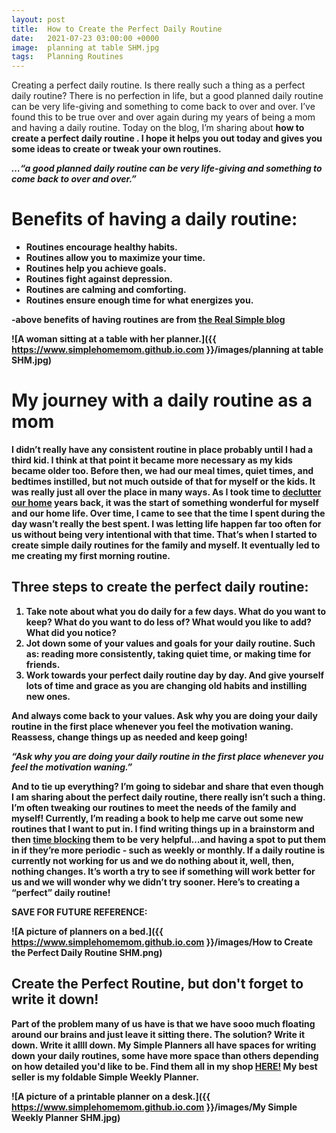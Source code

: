 ```yaml
---
layout: post
title:  How to Create the Perfect Daily Routine
date:   2021-07-23 03:00:00 +0000
image:  planning at table SHM.jpg
tags:   Planning Routines
---
```


Creating a perfect daily routine. Is there really such a thing as a perfect daily routine? There is no perfection in life, but a good planned daily routine can be very life-giving and something to come back to over and over. I’ve found this to be true over and over again during my years of being a mom and having a daily routine. Today on the blog, I’m sharing about <b> how to create a perfect daily routine <b>.  I hope it helps you out today and gives you some ideas to create or tweak your own routines. 

_…“a good planned daily routine can be very life-giving and something to come back to over and over.”_ 

# Benefits of having a daily routine:

* Routines encourage healthy habits.
* Routines allow you to maximize your time.
* Routines help you achieve goals.
* Routines fight against depression.
* Routines are calming and comforting.
* Routines ensure enough time for what energizes you.

-above benefits of having routines are from [the Real Simple blog](https://www.realsimple.com/work-life/life-strategies/benefits-of-routines)

![A woman sitting at a table with her planner.]({{ https://www.simplehomemom.github.io.com }}/images/planning at table SHM.jpg) 


# My journey with a daily routine as a mom

I didn’t really have any consistent routine in place probably until I had a third kid. I think at that point it became more necessary as my kids became older too. Before then, we had our meal times, quiet times, and bedtimes instilled, but not much outside of that for myself or the kids. It was really just all over the place in many ways. As I took time to [declutter our home](https://www.thespruce.com/decluttering-your-entire-home-2648002) years back, it was the start of something wonderful for myself and our home life. Over time, I came to see that the time I spent during the day wasn’t really the best spent. I was letting life happen far too often for us without being very intentional with that time. That’s when I started to create simple daily routines for the family and myself. It eventually led to me creating my first morning routine. 

## Three steps to create the perfect daily routine:

1. <b> Take note about what you do daily for a few days<b>. What do you want to keep? What do you want to do less of? What would you like to add? What did you notice?
2. <b> Jot down some of your values and goals for your daily routine.<b> Such as: reading more consistently, taking quiet time, or making time for friends.
3. <b> Work towards your perfect daily routine day by day.<b> And give yourself lots of time and grace as you are changing old habits and instilling new ones.

And always come back to your values. Ask why you are doing your daily routine in the first place whenever you feel the motivation waning. Reassess, change things up as needed and keep going! 

_“Ask why you are doing your daily routine in the first place whenever you feel the motivation waning.”_

And to tie up everything? I’m going to sidebar and share that even though I am sharing about the perfect daily routine, there really isn’t such a thing. I’m often tweaking our routines to meet the needs of the family and myself! Currently, I’m reading a book to help me carve out some new routines that I want to put in. I find writing things up in a brainstorm and then [time blocking](https://todoist.com/productivity-methods/time-blocking) them to be very helpful…and having a spot to put them in if they’re more periodic - such as weekly or monthly. If a daily routine is currently not working for us and we do nothing about it, well, then, nothing changes. It’s worth a try to see if something will work better for us and we will wonder why we didn’t try sooner. Here’s to creating a “perfect” daily routine!

<b> SAVE FOR FUTURE REFERENCE: <b>

![A picture of planners on a bed.]({{ https://www.simplehomemom.github.io.com }}/images/How to Create the Perfect Daily Routine SHM.png) 

## Create the Perfect Routine, but don't forget to write it down!

Part of the problem many of us have is that we have sooo much floating around our brains and just leave it sitting there. The solution? Write it down. Write it allll down. My Simple Planners all have spaces for writing down your daily routines, some have more space than others depending on how detailed you'd like to be. Find them all in my shop [HERE!](https://www.etsy.com/shop/simplehomemomshop) My best seller is my foldable Simple Weekly Planner.

![A picture of a printable planner on a desk.]({{ https://www.simplehomemom.github.io.com }}/images/My Simple Weekly Planner SHM.jpg) 

